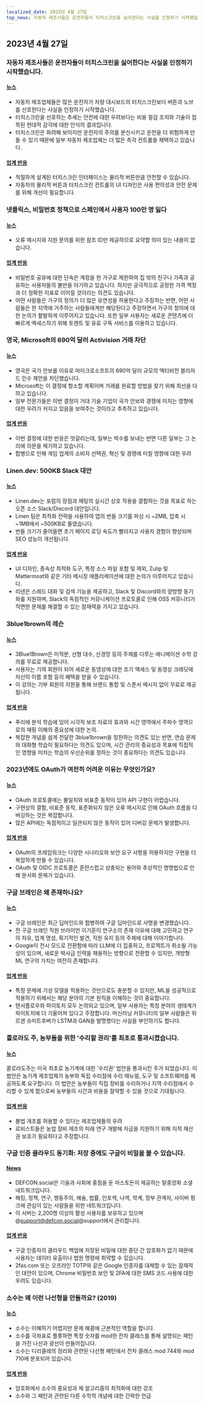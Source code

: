 ```yaml
---
localized_date: 2023년 4월 27일
top_news: 자동차 제조사들은 운전자들이 터치스크린을 싫어한다는 사실을 인정하기 시작했습니다.
---
```




## 2023년 4월 27일

### 자동차 제조사들은 운전자들이 터치스크린을 싫어한다는 사실을 인정하기 시작했습니다.

#### [뉴스](https://slate.com/business/2023/04/cars-buttons-touchscreens-vw-porsche-nissan-hyundai.html)

- 자동차 제조업체들은 많은 운전자가 차량 대시보드의 터치스크린보다 버튼과 노브를 선호한다는 사실을 인정하기 시작했습니다.
- 터치스크린을 선호하는 추세는 안전에 대한 우려보다는 비용 절감 조치와 기술이 접목된 현대적 감각에 대한 인식의 결과입니다.
- 터치스크린은 화려해 보이지만 운전자의 주의를 분산시키고 운전을 더 위험하게 만들 수 있기 때문에 일부 자동차 제조업체는 더 많은 촉각 컨트롤을 채택하고 있습니다.

#### [업계 반응](http://news.ycombinator.com/item?id=35720865)

- 적절하게 설계된 터치스크린 인터페이스는 물리적 버튼만큼 안전할 수 있습니다.
- 자동차의 물리적 버튼과 터치스크린 컨트롤의 UI 디자인은 사용 편의성과 안전 문제를 위해 개선이 필요합니다.

### 넷플릭스, 비밀번호 정책으로 스페인에서 사용자 100만 명 잃다

#### [뉴스](https://www.bloomberg.com/news/articles/2023-04-25/netflix-loses-1-million-users-in-spain-over-password-policing)

- 오류 메시지와 지원 문의를 위한 참조 ID만 제공하므로 요약할 의미 있는 내용이 없습니다.

#### [업계 반응](http://news.ycombinator.com/item?id=35710269)

- 비밀번호 공유에 대한 단속은 계정을 한 가구로 제한하여 집 밖의 친구나 가족과 공유하는 사용자들의 불만을 야기하고 있습니다. 하지만 궁극적으로 공정한 가격 책정과 더 정확한 지표로 이어질 것이라는 의견도 있습니다.
- 어떤 사람들은 가구의 정의가 더 많은 유연성을 허용한다고 주장하는 반면, 어떤 사람들은 한 지역에 거주하는 사람들에게만 해당된다고 주장하면서 가구의 정의에 대한 논의가 활발하게 이루어지고 있습니다. 또한 일부 사용자는 새로운 콘텐츠에 더 빠르게 액세스하기 위해 토렌트 및 유료 구독 서비스를 이용하고 있습니다.

### 영국, Microsoft의 690억 달러 Activision 거래 차단

#### [뉴스](https://www.bloomberg.com/news/articles/2023-04-26/microsoft-s-69-billion-activision-deal-blocked-by-uk-watchdog)

- 영국은 국가 안보를 이유로 마이크로소프트의 690억 달러 규모의 액티비전 블리자드 인수 제안을 차단했습니다.
- Microsoft는 이 결정에 항소할 계획이며 거래를 완료할 방법을 찾기 위해 최선을 다하고 있습니다.
- 일부 전문가들은 이번 결정이 거대 기술 기업이 국가 안보와 경쟁에 미치는 영향에 대한 우려가 커지고 있음을 보여주는 것이라고 추측하고 있습니다.

#### [업계 반응](http://news.ycombinator.com/item?id=35711968)

- 이번 결정에 대한 반응은 엇갈리는데, 일부는 박수를 보내는 반면 다른 일부는 그 논리에 의문을 제기하고 있습니다.
- 합병으로 인해 게임 업계의 소비자 선택권, 혁신 및 경쟁에 미칠 영향에 대한 우려

### Linen.dev: 500KB Slack 대안

#### [뉴스](https://www.linen.dev/s/linen/t/10511167/linen-dev-the-500kb-slack-alternative)

- Linen.dev는 포럼의 장점과 채팅의 실시간 상호 작용을 결합하는 것을 목표로 하는 오픈 소스 Slack/Discord 대안입니다.
- Linen 팀은 최적화 전략을 사용하여 앱의 번들 크기를 파싱 시 ~2MB, 압축 시 ~1MB에서 ~500KB로 줄였습니다.
- 번들 크기가 줄어들면 초기 페이지 로딩 속도가 빨라지고 사용자 경험이 향상되며 SEO 성능이 개선됩니다.

#### [업계 반응](http://news.ycombinator.com/item?id=35718417)

- UI 디자인, 종속성 최적화 도구, 특정 소스 파일 포함 및 제외, Zulip 및 Mattermost와 같은 기타 메시징 애플리케이션에 대한 논의가 이루어지고 있습니다.
- 리넨은 스레드 대화 및 검색 기능을 제공하고, Slack 및 Discord와의 양방향 동기화를 지원하며, Slack의 독점적인 커뮤니케이션 프로토콜로 인해 OSS 커뮤니티가 직면한 문제를 해결할 수 있는 잠재력을 가지고 있습니다.

### 3blue1brown의 레슨

#### [뉴스](https://www.3blue1brown.com/)

- 3Blue1Brown은 미적분, 선형 대수, 신경망 등의 주제를 다루는 애니메이션 수학 강의를 무료로 제공합니다.
- 사용자는 기여 회원이 되어 새로운 동영상에 대한 조기 액세스 및 동영상 크레딧에 자신의 이름 포함 등의 혜택을 받을 수 있습니다.
- 이 강의는 기부 회원의 지원을 통해 브랜드 통합 및 스폰서 메시지 없이 무료로 제공됩니다.

#### [업계 반응](http://news.ycombinator.com/item?id=35714228)

- 푸리에 분석 학습에 있어 시각적 보조 자료의 효과와 시간 영역에서 주파수 영역으로의 매핑 이해의 중요성에 대한 논의.
- 복잡한 개념을 쉽게 전달한 3blue1brown을 칭찬하는 의견도 있는 반면, 연습 문제와 대화형 학습이 필요하다는 의견도 있으며, 시간 관리의 중요성과 목표에 직접적인 영향을 미치는 학습의 우선순위를 정하는 것이 중요하다는 의견도 있습니다.

### 2023년에도 OAuth가 여전히 어려운 이유는 무엇인가요?

#### [뉴스](https://www.nango.dev/blog/why-is-oauth-still-hard)

- OAuth 프로토콜에는 불일치와 비표준 동작이 있어 API 구현이 어렵습니다.
- 구현상의 결함, 비표준 동작, 표준화되지 않은 오류 메시지로 인해 OAuth 흐름을 디버깅하는 것은 복잡합니다.
- 많은 API에는 독점적이고 일관되지 않은 동작이 있어 디버깅 문제가 발생합니다.

#### [업계 반응](http://news.ycombinator.com/item?id=35713518)

- OAuth의 프레임워크는 다양한 시나리오와 보안 요구 사항을 허용하지만 구현을 더 복잡하게 만들 수 있습니다.
- OAuth 및 OIDC 프로토콜은 혼란스럽고 상충되는 용어와 추상적인 명명법으로 인해 문서화 문제가 있습니다.

### 구글 브레인은 왜 존재하나요?

#### [뉴스](https://www.moderndescartes.com/essays/why_brain/)

- 구글 브레인은 최근 딥마인드와 합병하여 구글 딥마인드로 사명을 변경했습니다.
- 전 구글 브레인 직원 브라이언 이기훈이 연구소의 존재 이유에 대해 고민하고 연구의 자유, 업계 명성, 획기적인 발견, 직원 유지 등의 주제에 대해 이야기합니다.
- Google이 전시 모드로 전환함에 따라 LLM에 더 집중하고, 프로젝트가 취소될 가능성이 있으며, 새로운 박사급 인력을 채용하는 방향으로 전환할 수 있지만, 개방형 ML 연구의 가치는 여전히 존재합니다.

#### [업계 반응](http://news.ycombinator.com/item?id=35716216)

- 특정 문제에 기성 모델을 적용하는 것만으로도 충분할 수 있지만, ML을 성공적으로 적용하기 위해서는 해당 분야의 기본 원칙을 이해하는 것이 중요합니다.
- 텐서플로우와 파이토치 모두 논의되고 있으며, 일부 사용자는 특정 분야의 생태계가 파이토치에 더 기울어져 있다고 주장합니다. 머신러닝 커뮤니티의 일부 사람들은 위르겐 슈미트후버가 LSTM과 GAN을 발명했다는 사실을 부인하기도 합니다.

### 콜로라도 주, 농부들을 위한 '수리할 권리'를 최초로 통과시켰습니다.

#### [뉴스](https://www.wivb.com/news/colorado-becomes-1st-to-pass-right-to-repair-for-farmers/)

콜로라도주는 미국 최초로 농기계에 대한 '수리권' 법안을 통과시킨 주가 되었습니다.
이 법안은 농기계 제조업체가 농부와 독립 수리점에 수리 매뉴얼, 도구 및 소프트웨어를 제공하도록 요구합니다.
이 법안은 농부들이 직접 장비를 수리하거나 지역 수리점에서 수리할 수 있게 함으로써 농부들의 시간과 비용을 절약할 수 있을 것으로 기대됩니다.

#### [업계 반응](http://news.ycombinator.com/item?id=35714294)

- 불법 개조를 허용할 수 있다는 제조업체들의 우려
- 로비스트들은 농업 장비 제조의 미래 연구 개발에 자금을 지원하기 위해 지적 재산권 보호가 필요하다고 주장합니다.

### 구글 인증 클라우드 동기화: 저장 중에도 구글이 비밀을 볼 수 있습니다.

#### [News](https://defcon.social/@mysk/110262313275622023)

- DEFCON.social은 기술과 사회에 중점을 둔 마스토돈이 제공하는 탈중앙화 소셜 네트워크입니다.
- 해킹, 정책, 연구, 행동주의, 예술, 법률, 인포섹, 나섹, 학계, 정부 관계자, 사이버 펑크에 관심이 있는 사람들을 위한 네트워크입니다.
- 이 서버는 2,200명 이상의 활성 사용자를 보유하고 있으며 @support@defcon.social@support에서 관리합니다.

#### [업계 반응](http://news.ycombinator.com/item?id=35708869)

- 구글 인증자의 클라우드 백업에 저장된 비밀에 대한 종단 간 암호화가 없기 때문에 사용자는 데이터 유출이나 법원 명령에 취약할 수 있습니다.
- 2fas.com 또는 오프라인 TOTP와 같은 Google 인증자를 대체할 수 있는 잠재적인 대안이 있으며, Chrome 비밀번호 보안 및 2FA에 대한 SMS 코드 사용에 대한 우려도 있습니다.

### 소수는 왜 이런 나선형을 만들까요? (2019)

#### [뉴스](https://www.3blue1brown.com/lessons/prime-spirals)

- 소수는 이해하기 어렵지만 문제 해결에 근본적인 역할을 합니다.
- 소수를 극좌표로 플롯하면 특정 숫자를 mod한 잔차 클래스를 통해 설명되는 패턴을 가진 나선과 광선이 만들어집니다.
- 소수는 디리클레의 정리와 관련된 나선형 패턴에서 잔차 클래스 mod 744와 mod 710에 분포되어 있습니다.

#### [업계 반응](http://news.ycombinator.com/item?id=35708359)

- 암호화에서 소수의 중요성과 체 알고리즘의 최적화에 대한 강조
- 소수와 그 패턴과 관련된 다른 수학적 개념에 대한 간략한 언급

</Steps>
